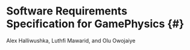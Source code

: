 # Software Requirements Specification for GamePhysics {#}

Alex Halliwushka, Luthfi Mawarid, and Olu Owojaiye
